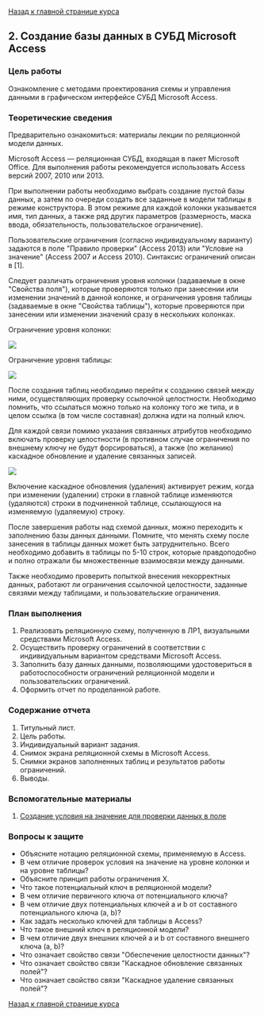 [Назад к главной странице курса](https://github.com/db2016ss/syllabus)

## 2. Создание базы данных в СУБД Microsoft Access

### Цель работы

Ознакомление с методами проектирования схемы и управления данными в графическом интерфейсе СУБД Microsoft Access.

### Теоретические сведения

Предварительно ознакомиться: материалы лекции по реляционной модели данных.

Microsoft Access — реляционная СУБД, входящая в пакет Microsoft Office. Для выполнения работы рекомендуется использовать Access версий 2007, 2010 или 2013.

При выполнении работы необходимо выбрать создание пустой базы данных, а затем по очереди создать все заданные в модели таблицы в режиме конструктора. В этом режиме для каждой колонки указывается имя, тип данных, а также ряд других параметров (размерность, маска ввода, обязательность, пользовательское ограничение).

Пользовательские ограничения (согласно индивидуальному варианту) задаются в поле "Правило проверки" (Access 2013) или "Условие на значение" (Access 2007 и Access 2010). Синтаксис ограничений описан в [1].

Следует различать ограничения уровня колонки (задаваемые в окне "Свойства поля"), которые проверяются только при занесении или изменении значений в данной колонке, и ограничения уровня таблицы (задаваемые в окне "Свойства таблицы"), которые проверяются при занесении или изменении значений сразу в нескольких колонках.

Ограничение уровня колонки:

![](https://github.com/db2016ss/syllabus/blob/master/img/field_properties.png)

Ограничение уровня таблицы:

![](https://github.com/db2016ss/syllabus/blob/master/img/table_properties.png)

После создания таблиц необходимо перейти к созданию связей между ними, осуществляющих проверку ссылочной целостности. Необходимо помнить, что ссылаться можно только на колонку того же типа, и в целом ссылка (в том числе составная) должна идти на полный ключ.

Для каждой связи помимо указания связанных атрибутов необходимо включать проверку целостности (в противном случае ограничения по внешнему ключу не будут форсироваться), а также (по желанию) каскадное обновление и удаление связанных записей.

![](https://github.com/db2016ss/syllabus/blob/master/img/relationship_properties.png)

Включение каскадное обновления (удаления) активирует режим, когда при изменении (удалении) строки в главной таблице изменяются (удаляются) строки в подчиненной таблице, ссылающуюся на изменяемую (удаляемую) строку.

После завершения работы над схемой данных, можно переходить к заполнению базы данных данными. Помните, что менять схему после занесения в таблицы данных может быть затруднительно. Всего необходимо добавить в таблицы по 5-10 строк, которые правдоподобно и полно отражали бы множественные взаимосвязи между данными.

Также необходимо проверить попыткой внесения некорректных данных, работают ли ограничения ссылочной целостности, заданные связями между таблицами, и пользовательские ограничения.

### План выполнения

1. Реализовать реляционную схему, полученную в ЛР1, визуальными средствами Microsoft Access.
2. Осуществить проверку ограничений в соответствии с индивидуальным вариантом средствами Microsoft Access.
3. Заполнить базу данных данными, позволяющими удостовериться в работоспособности ограничений реляционной модели и пользовательских ограничений.
4. Оформить отчет по проделанной работе.

### Содержание отчета

1. Титульный лист.
2. Цель работы.
3. Индивидуальный вариант задания.
4. Снимок экрана реляционной схемы в Microsoft Access.
5. Снимки экранов заполненных таблиц и результатов работы ограничений.
6. Выводы.

### Вспомогательные материалы

1. [Создание условия на значение для проверки данных в поле](http://office.microsoft.com/ru-ru/access-help/HA010096312.aspx)

### Вопросы к защите

*   Объясните нотацию реляционной схемы, применяемую в Access.
*   В чем отличие проверок условия на значение на уровне колонки и на уровне таблицы?
*   Объясните принцип работы ограничения X.
*   Что такое потенциальный ключ в реляционной модели?
*   В чем отличие первичного ключа от потенциального ключа?
*   В чем отличие двух потенциальных ключей a и b от составного потенциального ключа (a, b)?
*   Как задать несколько ключей для таблицы в Access?
*   Что такое внешний ключ в реляционной модели?
*   В чем отличие двух внешних ключей a и b от составного внешнего ключа (a, b)?
*   Что означает свойство связи "Обеспечение целостности данных"?
*   Что означает свойство связи "Каскадное обновление связанных полей"?
*   Что означает свойство связи "Каскадное удаление связанных полей"?

[Назад к главной странице курса](https://github.com/db2016ss/syllabus)
